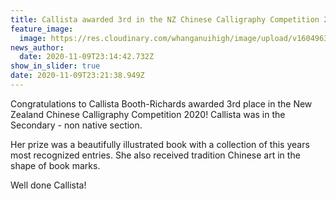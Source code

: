 ```yaml
---
title: Callista awarded 3rd in the NZ Chinese Calligraphy Competition 2020
feature_image:
  image: https://res.cloudinary.com/whanganuihigh/image/upload/v1604963820/News/Callista-no-4.jpg
news_author:
  date: 2020-11-09T23:14:42.732Z
show_in_slider: true
date: 2020-11-09T23:21:38.949Z
---
```

Congratulations to Callista Booth-Richards awarded 3rd place in the New Zealand Chinese Calligraphy Competition 2020! 
Callista was in the Secondary - non native section.

Her prize was a beautifully illustrated book with a collection of this years most recognized entries. She also received tradition Chinese art in the shape of book marks.

Well done Callista!